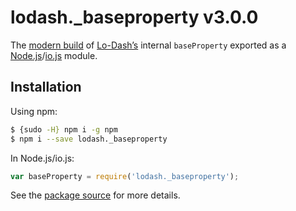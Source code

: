 # lodash._baseproperty v3.0.0

The [modern build](https://github.com/lodash/lodash/wiki/Build-Differences) of [Lo-Dash’s](https://lodash.com/) internal `baseProperty` exported as a [Node.js](http://nodejs.org/)/[io.js](https://iojs.org/) module.

## Installation

Using npm:

```bash
$ {sudo -H} npm i -g npm
$ npm i --save lodash._baseproperty
```

In Node.js/io.js:

```js
var baseProperty = require('lodash._baseproperty');
```

See the [package source](https://github.com/lodash/lodash/blob/3.0.0-npm-packages/lodash._baseproperty/index.js) for more details.
